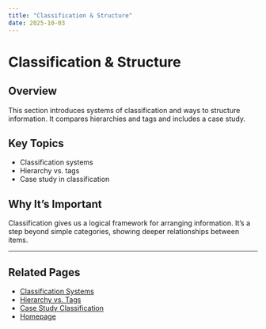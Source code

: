 ```yaml
---
title: "Classification & Structure"
date: 2025-10-03
---
```

# Classification & Structure

## Overview
This section introduces systems of classification and ways to structure information. It compares hierarchies and tags and includes a case study.

## Key Topics
- Classification systems  
- Hierarchy vs. tags  
- Case study in classification  

## Why It’s Important
Classification gives us a logical framework for arranging information. It’s a step beyond simple categories, showing deeper relationships between items.

---
## Related Pages
- [Classification Systems](page13.md) 
- [Hierarchy vs. Tags](page14.md)  
- [Case Study Classification ](page15.md)
- [Homepage](../index.md)  